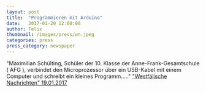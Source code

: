 ```yaml
---
layout: post
title:  "Programmieren mit Arduino"
date:   2017-01-20 12:00:00
author: Felix
thumbnail: /images/press/wn.jpeg
categories: press
press_category: newspaper
---
```

"Maximilian Schülting, Schüler der 10. Klasse der Anne-Frank-Gesamtschule ( AFG ), verbindet den Microprozessor über ein USB-Kabel mit einem Computer und schreibt ein kleines Programm....."
<a href="http://www.wn.de/Muensterland/Kreis-Coesfeld/Havixbeck/2667544-Anne-Frank-Gesamtschule-Havixbeck-Programmieren-mit-Arduino" target="_blank">"Westfälische Nachrichten" 19.01.2017</a>
